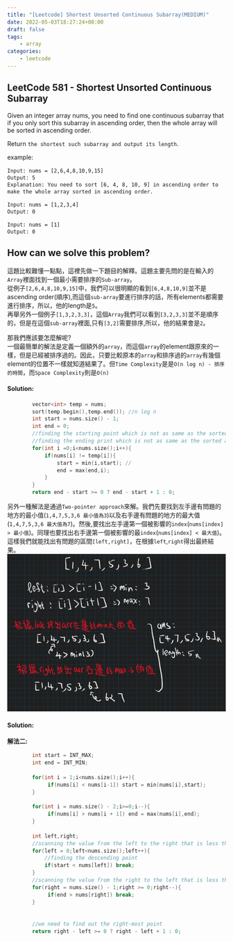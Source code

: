 ```yaml
---
title: "[Leetcode] Shortest Unsorted Continuous Subarray(MEDIUM)"
date: 2022-05-03T18:27:24+08:00
draft: false
tags:
    - array
categories:
    - leetcode
---
```


## LeetCode 581 - Shortest Unsorted Continuous Subarray
Given an integer array nums, you need to find one continuous subarray that if you only sort this subarray in ascending order, then the whole array will be sorted in ascending order.

Return `the shortest such subarray and output its length`.  

example:  
```
Input: nums = [2,6,4,8,10,9,15]
Output: 5
Explanation: You need to sort [6, 4, 8, 10, 9] in ascending order to make the whole array sorted in ascending order.
```
```
Input: nums = [1,2,3,4]
Output: 0
```
```
Input: nums = [1]
Output: 0
```

## How can we solve this problem?
這題比較難懂一點點，這裡先做一下題目的解釋。這題主要先問的是在輸入的`Array`裡面找到一個最小需要排序的`Sub-array`。  
從例子`[2,6,4,8,10,9,15]`中，我們可以很明顯的看到`[6,4,8,10,9]`並不是ascending order(順序),而這個`sub-array`要進行排序的話，所有elements都需要進行排序，所以，他的length是`5`。  
再舉另外一個例子`[1,3,2,3,3]`，這個`Array`我們可以看到`[3,2,3,3]`並不是順序的，但是在這個`sub-array`裡面,只有`[3,2]`需要排序,所以，他的結果會是`2`。 

那我們應該要怎麼解呢?     
一個最簡單的解法是定義一個額外的`array`，而這個`array`的element跟原來的一樣，但是已經被排序過的。因此，只要比較原本的`array`和排序過的`array`有幾個element的位置不一樣就知道結果了。但`Time Complexity`是是`O(n log n) - 排序的時間`，而`Space Complexity`則是`O(n)` 

#### Solution:
```c++
        vector<int> temp = nums;
        sort(temp.begin(),temp.end()); //n log n
        int start = nums.size() - 1;
        int end = 0;
        //finding the starting point which is not as same as the sorted array
        //finding the ending print which is not as same as the sorted array
        for(int i =0;i<nums.size();i++){
            if(nums[i] != temp[i]){
                start = min(i,start); //
                end = max(end,i);
            }
        }
        return end - start >= 0 ? end - start + 1 : 0;
```

另外一種解法是通過`Two-pointer approach`來解。我們先要找到左手邊有問題的地方的最小值(`1,4,7,5,3,6 最小值為3`)以及右手邊有問題的地方的最大值(`1,4,7,5,3,6 最大值為7`)。然後,要找出左手邊第一個被影響的`index`(`nums[index] > 最小值`)。同理也要找出右手邊第一個被影響的最`index`(`nums[index] < 最大值`)。這樣我們就能找出有問題的區間`[left,right]`，在根據`left`,`right`得出最終結果。
![581-helper](/images/leetcodesHelper/581-helper.png)

#### Solution:
**解法二:**
```c++
        int start = INT_MAX;
        int end = INT_MIN;
        
        for(int i = 1;i<nums.size();i++){
             if(nums[i] < nums[i-1]) start = min(nums[i],start); 
        }
        
        for(int i = nums.size() - 2;i>=0;i--){
             if(nums[i] > nums[i + 1]) end = max(nums[i],end); 
        }
        
        int left,right;
        //scanning the value from the left to the right that is less than maximum value
        for(left = 0;left<nums.size();left++){
            //finding the descending point
            if(start < nums[left]) break;
        }
        //scanning the value from the right to the left that is less than minimum value
        for(right = nums.size() - 1;right >= 0;right--){
             if(end > nums[right]) break;
        }
        
        
        //we need to find out the right-most point
        return right - left >= 0 ? right - left + 1 : 0;
```


